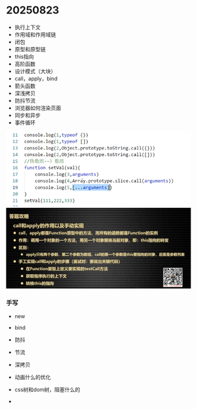 # 20250823
- 执行上下文
- 作用域和作用域链
- 闭包
- 原型和原型链
- this指向
- 高阶函数
- 设计模式（大块）
- call，apply，bind
- 箭头函数
- 深浅拷贝
- 防抖节流
- 浏览器如何渲染页面
- 同步和异步
- 事件循环

![alt text](image-6.png)
![alt text](image-5.png)




### 手写
- new
- bind
- 防抖
- 节流
- 深拷贝



- 动画什么的优化
- css树和dom树，阻塞什么的
- 